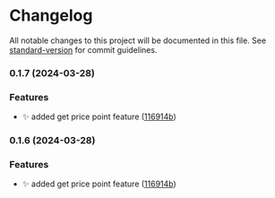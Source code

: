 # Changelog

All notable changes to this project will be documented in this file. See [standard-version](https://github.com/conventional-changelog/standard-version) for commit guidelines.

### 0.1.7 (2024-03-28)


### Features

* :sparkles: added get price point feature ([116914b](https://github.com/Appcharge/appcharge-checkout-react-sdk/commit/116914ba0e54fc838164c128063e71349ed3b388))

### 0.1.6 (2024-03-28)


### Features

* :sparkles: added get price point feature ([116914b](https://github.com/Appcharge/appcharge-checkout-react-sdk/commit/116914ba0e54fc838164c128063e71349ed3b388))
